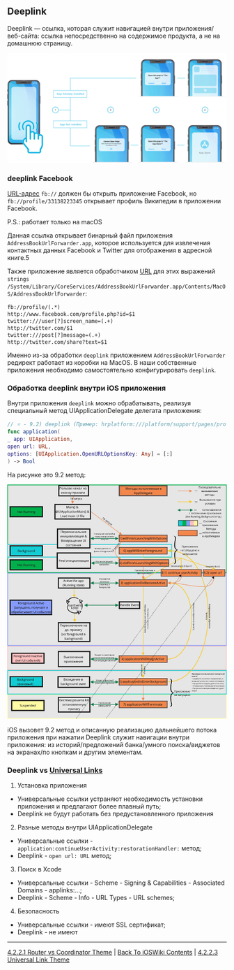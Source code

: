 ## Deeplink

Deeplink — ссылка, которая служит навигацией внутри приложения/веб-сайта: ссылка непосредственно на содержимое продукта, а не на домашнюю страницу.

![](https://github.com/eldaroid/pictures/blob/master/iOSWiki/IosDevTools/DeeplinkScheme.png?raw=true)

### deeplink Facebook

[URL-адрес](/2%20ComputerScience/2.3%20Networking/2.3.1%20API/2.3.1.3%20URI\URL\URN.md) `fb://` должен бы открыть приложение Facebook, но `fb://profile/33138223345` открывает профиль Википедии в приложении Facebook.

P.S.: работает только на macOS

Данная ссылка открывает бинарный файл приложения `AddressBookUrlForwarder.app`, которое используется для извлечения контактных данных Facebook и Twitter для отображения в адресной книге.5

Также приложение является обработчиком [URL](/2%20ComputerScience/2.3%20Networking/2.3.1%20API/2.3.1.3%20URI\URL\URN.md) для этих выражений `strings /System/Library/CoreServices/AddressBookUrlForwarder.app/Contents/MacOS/AddressBookUrlForwarder`:

```
fb://profile/(.*)
http://www.facebook.com/profile.php?id=$1
twitter:///user[?]screen_name=(.+)
http://twitter.com/$1
twitter:///post[?]message=(.+)
http://twitter.com/share?text=$1
```

Именно из-за обработки `deeplink` приложением `AddressBookUrlForwarder` редирект работает из коробки на MacOS. В наши собственные приложения необходимо самостоятельно конфигурировать `deeplink`.

### Обработка deeplink внутри iOS приложения

Внутри приложения `deeplink` можно обрабатывать, реализуя специальный метод UIApplicationDelegate делегата приложения:


```swift
// ⭐️ - 9.2) deeplink (Пример: hrplatform:///platform/support/pages/profile/7905)
func application(
_ app: UIApplication,
open url: URL,
options: [UIApplication.OpenURLOptionsKey: Any] = [:]
) -> Bool
```

 На рисунке это 9.2 метод:

![AppMethodLifeCycleWithUniversalLink](https://github.com/eldaroid/pictures/blob/master/iOSWiki/IosDevTools/AppMethodLifeCycleWithHelper.jpg?raw=true)


iOS вызовет 9.2 метод и описанную реализацию дальнейшего потока приложения при нажатии Deeplink служит навигации внутри приложения: из историй/предложений банка/умного поиска/виджетов на экранах/по кнопкам и другим элементам.

### Deeplink vs [Universal Links](./4.2.2.3%20UniversalLinks.md)

1) Установка приложения
* Универсальные ссылки устраняют необходимость установки приложения и предлагают более плавный путь; 
* Deeplink не будут работать без предустановленного приложения

2) Разные методы внутри UIApplicationDelegate
* Универсальные ссылки - `application:continueUserActivity:restorationHandler:` метод;
* Deeplink - `open url: URL` метод;

3) Поиск в Xcode
* Универсальные ссылки - Scheme - Signing & Capabilities - Associated Domains - applinks:...; 
* Deeplink - Scheme - Info - URL Types - URL schemes;

4) Безопасность
* Универсальные ссылки - имеют SSL сертификат;
* Deeplink - не имеют

---

[4.2.2.1 Router vs Coordinator Theme](./4.2.2.1%20RoutervsCoordinator.md) | [Back To iOSWiki Contents](https://github.com/eldaroid/iOSWiki) | [4.2.2.3 Universal Link Theme](./4.2.2.3%20UniversalLinks.md)